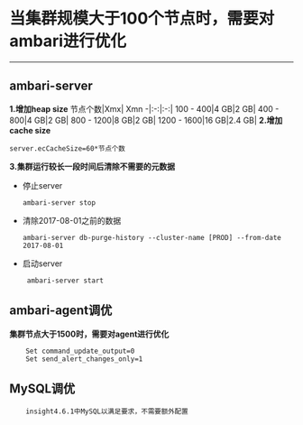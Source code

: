 # 当集群规模大于100个节点时，需要对ambari进行优化
___
## ambari-server
**1.增加heap size**
节点个数|Xmx| Xmn
-|:-:|:-:|
100 - 400|4 GB|2 GB|
400 - 800|4 GB|2 GB|
800 - 1200|8 GB|2 GB|
1200 - 1600|16 GB|2.4 GB|
**2.增加cache size**

`server.ecCacheSize=60*节点个数`

**3.集群运行较长一段时间后清除不需要的元数据**
* 停止server

    `ambari-server stop`
* 清除2017-08-01之前的数据

    `ambari-server db-purge-history --cluster-name [PROD] --from-date
 2017-08-01`
* 启动server

    ` ambari-server start`

## ambari-agent调优
**集群节点大于1500时，需要对agent进行优化**
```
    Set command_update_output=0
    Set send_alert_changes_only=1
```
## MySQL调优
```
    insight4.6.1中MySQL以满足要求，不需要额外配置
```
